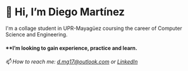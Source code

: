 # 👋 Hi, I’m **Diego Martínez**
I'm a collage student in UPR-Mayagüez coursing the career of Computer Science and Engineering.


#### **I’m looking to gain experience, practice and learn.


###### *📫 How to reach me: d.mg17@outlook.com or [LinkedIn](https://www.linkedin.com/in/d-mg17)*

